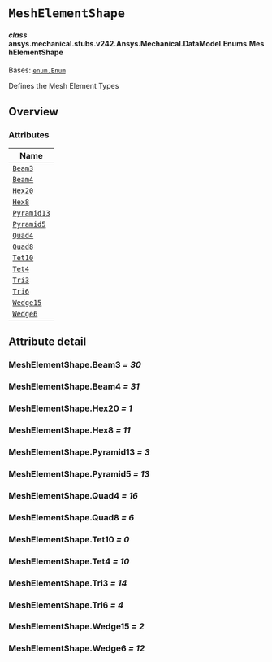 # `MeshElementShape`

<a id="ansys.mechanical.stubs.v242.Ansys.Mechanical.DataModel.Enums.MeshElementShape"></a>

#### *class* ansys.mechanical.stubs.v242.Ansys.Mechanical.DataModel.Enums.MeshElementShape

Bases: [`enum.Enum`](https://docs.python.org/3/library/enum.html#enum.Enum)

Defines the Mesh Element Types

<!-- !! processed by numpydoc !! -->

<a id="overview"></a>

## Overview

### Attributes

| Name |
| -------------------------------------------------------------------------------------------------------------------- |
| [`Beam3`](#MeshElementShape.Beam3) |
| [`Beam4`](#MeshElementShape.Beam4) |
| [`Hex20`](#MeshElementShape.Hex20) |
| [`Hex8`](#MeshElementShape.Hex8) |
| [`Pyramid13`](#MeshElementShape.Pyramid13) |
| [`Pyramid5`](#MeshElementShape.Pyramid5) |
| [`Quad4`](#MeshElementShape.Quad4) |
| [`Quad8`](#MeshElementShape.Quad8) |
| [`Tet10`](#MeshElementShape.Tet10) |
| [`Tet4`](#MeshElementShape.Tet4) |
| [`Tri3`](#MeshElementShape.Tri3) |
| [`Tri6`](#MeshElementShape.Tri6) |
| [`Wedge15`](#MeshElementShape.Wedge15) |
| [`Wedge6`](#MeshElementShape.Wedge6) |

<a id="attribute-detail"></a>

## Attribute detail

<a id="MeshElementShape.Beam3"></a>

### MeshElementShape.Beam3 *= 30*

<a id="MeshElementShape.Beam4"></a>

### MeshElementShape.Beam4 *= 31*

<a id="MeshElementShape.Hex20"></a>

### MeshElementShape.Hex20 *= 1*

<a id="MeshElementShape.Hex8"></a>

### MeshElementShape.Hex8 *= 11*

<a id="MeshElementShape.Pyramid13"></a>

### MeshElementShape.Pyramid13 *= 3*

<a id="MeshElementShape.Pyramid5"></a>

### MeshElementShape.Pyramid5 *= 13*

<a id="MeshElementShape.Quad4"></a>

### MeshElementShape.Quad4 *= 16*

<a id="MeshElementShape.Quad8"></a>

### MeshElementShape.Quad8 *= 6*

<a id="MeshElementShape.Tet10"></a>

### MeshElementShape.Tet10 *= 0*

<a id="MeshElementShape.Tet4"></a>

### MeshElementShape.Tet4 *= 10*

<a id="MeshElementShape.Tri3"></a>

### MeshElementShape.Tri3 *= 14*

<a id="MeshElementShape.Tri6"></a>

### MeshElementShape.Tri6 *= 4*

<a id="MeshElementShape.Wedge15"></a>

### MeshElementShape.Wedge15 *= 2*

<a id="MeshElementShape.Wedge6"></a>

### MeshElementShape.Wedge6 *= 12*


